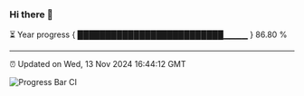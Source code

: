 ### Hi there 👋

⏳ Year progress { ██████████████████████████▁▁▁▁ } 86.80 %

---

⏰ Updated on Wed, 13 Nov 2024 16:44:12 GMT

![Progress Bar CI](https://github.com/IshwaranRudhara/GIT-ACTION/workflows/Progress%20Bar%20CI/badge.svg)
